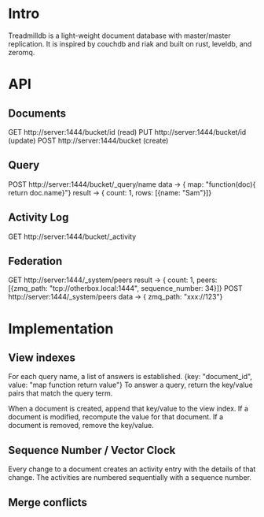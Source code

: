# Intro
Treadmilldb is a light-weight document database with master/master replication.
It is inspired by couchdb and riak and built on rust, leveldb, and zeromq.

# API
## Documents
GET http://server:1444/bucket/id (read)
PUT http://server:1444/bucket/id (update)
POST http://server:1444/bucket (create)

## Query
POST http://server:1444/bucket/_query/name
data -> { map: "function(doc){ return doc.name}"}
result -> { count: 1,
          rows: [{name: "Sam"}]}

## Activity Log
GET http://server:1444/bucket/_activity

## Federation
GET http://server:1444/_system/peers
result -> { count: 1,
          peers: [{zmq_path: "tcp://otherbox.local:1444",
                   sequence_number: 34}]}
POST http://server:1444/_system/peers
data -> { zmq_path: "xxx://123"}

# Implementation
## View indexes
For each query name, a list of answers is established.
{key: "document_id", value: "map function return value"}
To answer a query, return the key/value pairs that match the
query term.

When a document is created, append that key/value to the view
index. If a document is modified, recompute the value for that
document. If a document is removed, remove the key/value.

## Sequence Number / Vector Clock
Every change to a document creates an activity entry with
the details of that change. The activities are numbered
sequentially with a sequence number.

## Merge conflicts
